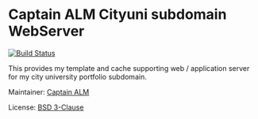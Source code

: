 # Captain ALM Cityuni subdomain WebServer

[![Build Status](https://ci.mrmelon54.xyz/api/badges/alfred/cityuni-webserver/status.svg)](https://ci.mrmelon54.xyz/alfred/cityuni-webserver)

This provides my template and cache supporting web / application server for my city university portfolio subdomain.

Maintainer: 
[Captain ALM](https://code.mrmelon54.xyz/alfred)

License: 
[BSD 3-Clause](https://code.mrmelon54.xyz/alfred/GOPackageHeaderServer/src/branch/master/LICENSE)
